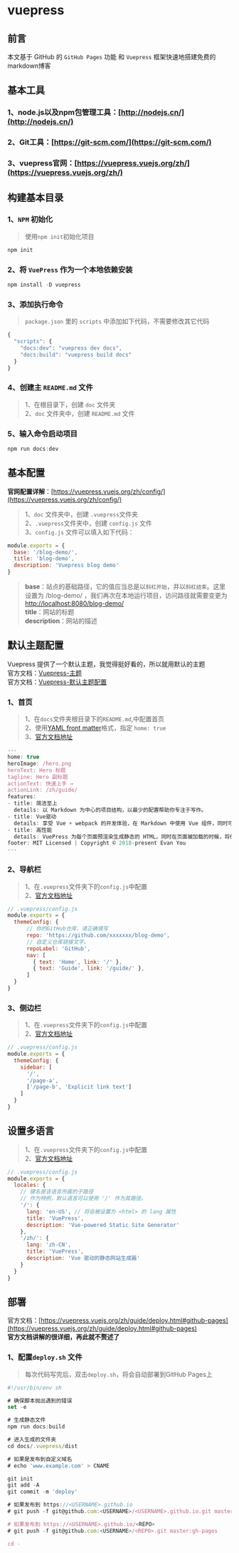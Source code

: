 # vuepress

## 前言

本文基于 GitHub 的 `GitHub Pages` 功能 和 `Vuepress` 框架快速地搭建免费的markdown博客

## 基本工具

### 1、node.js以及npm包管理工具：[http://nodejs.cn/](http://nodejs.cn/)

### 2、Git工具：[https://git-scm.com/](https://git-scm.com/)

### 3、vuepress官网：[https://vuepress.vuejs.org/zh/](https://vuepress.vuejs.org/zh/)

## 构建基本目录

### 1、`NPM` 初始化

>使用`npm init`初始化项目

```js
npm init
```

### 2、将 `VuePress` 作为一个本地依赖安装

```js
npm install -D vuepress
```

### 3、添加执行命令

>`package.json` 里的 `scripts` 中添加如下代码，不需要修改其它代码

```js
{
  "scripts": {
    "docs:dev": "vuepress dev docs",
    "docs:build": "vuepress build docs"
  }
}
```

### 4、创建主 `README.md` 文件

>1、在根目录下，创建 `doc` 文件夹  
>2、`doc` 文件夹中，创建 `README.md` 文件  

### 5、输入命令启动项目

```js
npm run docs:dev
```

## 基本配置

**官网配置详解**：[https://vuepress.vuejs.org/zh/config/](https://vuepress.vuejs.org/zh/config/)

>1、`doc` 文件夹中，创建 `.vuepress`文件夹  
>2、`.vuepress`文件夹中，创建 `config.js` 文件  
>3、`config.js` 文件可以填入如下代码：

```js
module.exports = {
  base: '/blog-demo/',
  title: 'blog-demo',
  description: 'Vuepress blog demo'
}
```

>**base**：站点的基础路径，它的值应当总是以`斜杠开始`，并以`斜杠结束`。这里设置为 /blog-demo/ ，我们再次在本地运行项目，访问路径就需要变更为 <http://localhost:8080/blog-demo/>  
>**title**：网站的标题  
>**description**：网站的描述  

## 默认主题配置

Vuepress 提供了一个默认主题，我觉得挺好看的，所以就用默认的主题  
官方文档：[Vuepress-主题](https://vuepress.vuejs.org/zh/theme/)  
官方文档：[Vuepress-默认主题配置](https://vuepress.vuejs.org/zh/theme/default-theme-config.html)

### 1、首页

>1、在`docs`文件夹根目录下的`README.md`,中配置首页  
>2、使用[YAML front matter](https://vuepress.vuejs.org/zh/guide/markdown.html#front-matter)格式，指定 `home: true`  
>3、[官方文档地址](https://vuepress.vuejs.org/zh/theme/default-theme-config.html#首页)  

```js
---
home: true
heroImage: /hero.png
heroText: Hero 标题
tagline: Hero 副标题
actionText: 快速上手 →
actionLink: /zh/guide/
features:
- title: 简洁至上
  details: 以 Markdown 为中心的项目结构，以最少的配置帮助你专注于写作。
- title: Vue驱动
  details: 享受 Vue + webpack 的开发体验，在 Markdown 中使用 Vue 组件，同时可以使用 Vue 来开发自定义主题。
- title: 高性能
  details: VuePress 为每个页面预渲染生成静态的 HTML，同时在页面被加载的时候，将作为 SPA 运行。
footer: MIT Licensed | Copyright © 2018-present Evan You
---
```

### 2、导航栏

>1、在`.vuepress`文件夹下的`config.js`中配置  
>2、[官方文档地址](https://vuepress.vuejs.org/zh/theme/default-theme-config.html#导航栏)  

```js
// .vuepress/config.js
module.exports = {
  themeConfig: {
      // 你的GitHub仓库，请正确填写
      repo: 'https://github.com/xxxxxxx/blog-demo',
      // 自定义仓库链接文字。
      repoLabel: 'GitHub',
      nav: [
        { text: 'Home', link: '/' },
        { text: 'Guide', link: '/guide/' },
      ]
  }
}
```

### 3、侧边栏

>1、在`.vuepress`文件夹下的`config.js`中配置  
>2、[官方文档地址](https://vuepress.vuejs.org/zh/theme/default-theme-config.html#侧边栏)  

```js
// .vuepress/config.js
module.exports = {
  themeConfig: {
    sidebar: [
      '/',
      '/page-a',
      ['/page-b', 'Explicit link text']
    ]
  }
}
```

## 设置多语言

>1、在`.vuepress`文件夹下的`config.js`中配置  
>2、[官方文档地址](https://v1.vuepress.vuejs.org/zh/guide/i18n.html#站点多语言配置)  

```js
// .vuepress/config.js
module.exports = {
  locales: {
    // 键名是该语言所属的子路径
    // 作为特例，默认语言可以使用 '/' 作为其路径。
    '/': {
      lang: 'en-US', // 将会被设置为 <html> 的 lang 属性
      title: 'VuePress',
      description: 'Vue-powered Static Site Generator'
    },
    '/zh/': {
      lang: 'zh-CN',
      title: 'VuePress',
      description: 'Vue 驱动的静态网站生成器'
    }
  }
}
```

## 部署

官方文档：[https://vuepress.vuejs.org/zh/guide/deploy.html#github-pages](https://vuepress.vuejs.org/zh/guide/deploy.html#github-pages)  
**官方文档讲解的很详细，再此就不赘述了**

### 1、配置`deploy.sh` 文件

>每次代码写完后，双击`deploy.sh`，将会自动部署到GitHub Pages上

```js
#!/usr/bin/env sh

# 确保脚本抛出遇到的错误
set -e

# 生成静态文件
npm run docs:build

# 进入生成的文件夹
cd docs/.vuepress/dist

# 如果是发布到自定义域名
# echo 'www.example.com' > CNAME

git init
git add -A
git commit -m 'deploy'

# 如果发布到 https://<USERNAME>.github.io
# git push -f git@github.com:<USERNAME>/<USERNAME>.github.io.git master

# 如果发布到 https://<USERNAME>.github.io/<REPO>
# git push -f git@github.com:<USERNAME>/<REPO>.git master:gh-pages

cd -
```
